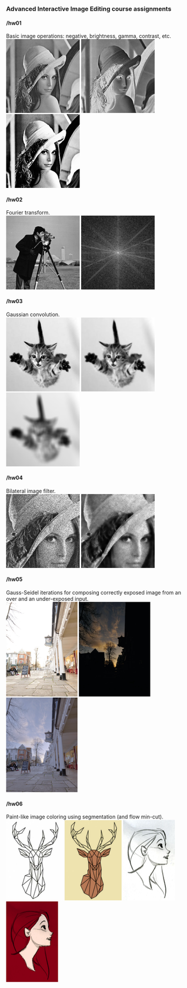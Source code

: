 <h3>Advanced Interactive Image Editing course assignments</h3>

<h4>/hw01</h4>
Basic image operations: negative, brightness, gamma, contrast, etc.

   <div class="screenshots">
    <a href="hw01/Lena.png"><img class="screenshot" src="hw01/Lena.png" alt="Lena" width="200" height="200"></a>
    <a href="hw01/result/negative.png"><img class="screenshot" src="hw01/result/negative.png" alt="Lena negative" width="200" height="200"></a>
    <a href="hw01/result/nonlin_contrast.png"><img class="screenshot" src="hw01/result/nonlin_contrast.png" alt="Lena nonlinear contrast" width="200" height="200"></a>
   </div>
   
<h4>/hw02</h4>
Fourier transform.

   <div class="screenshots">
    <a href="hw02/images/cameraman.png"><img class="screenshot" src="hw02/images/cameraman.png" alt="cameraman" width="200" height="200"></a>
    <a href="hw02/results/cameraman_spectrum.png"><img class="screenshot" src="hw02/results/cameraman_spectrum.png" alt="cameraman_spectrum" width="200" height="200"></a>
</div>

<h4>/hw03</h4>
Gaussian convolution.

   <div class="screenshots">
    <a href="hw03/images/cat.png"><img class="screenshot" src="hw03/images/cat.png" alt="cat" width="200" height="200"></a>
    <a href="hw03/results/cat_sig1.0_size15.png"><img class="screenshot" src="hw03/results/cat_sig1.0_size15.png" alt="cat" width="200" height="200"></a>
    <a href="hw03/results/cat_sig10.0_size15.png"><img class="screenshot" src="hw03/results/cat_sig10.0_size15.png" alt="cat" width="200" height="200"></a>
</div>

<h4>/hw04</h4>
Bilateral image filter.

   <div class="screenshots">
    <a href="hw04/images/noisy.png"><img class="screenshot" src="hw04/images/noisy.png" alt="noisy lena" width="200" height="200"></a>
    <a href="hw04/images/noisy_sig3.0_sigb0.3_f18.png"><img class="screenshot" src="hw04/results/noisy_sig3.0_sigb0.3_f18.png" alt="filtered noisy lena" width="200" height="200"></a>
</div>

<h4>/hw05</h4>
Gauss-Seidel iterations for composing correctly exposed image from an over and an under-exposed input.

   <div class="screenshots">
    <a href="hw05/images/sover.png"><img class="screenshot" src="hw05/images/sover.png" alt="over exposed" width="194" height="256"></a>
    <a href="hw05/images/sunder.png"><img class="screenshot" src="hw05/images/sunder.png" alt="under exposed" width="194" height="256"></a>
    <a href="hw05/results/res_sunder_150000.png"><img class="screenshot" src="hw05/results/res_sunder_150000.png" alt="under exposed" width="194" height="256"></a>
</div>

<h4>/hw06</h4>
Paint-like image coloring using segmentation (and flow min-cut).

   <div class="screenshots">
    <a href="hw06/images/deer.png"><img class="screenshot" src="hw06/images/deer.png" alt="deer" width="155" height="217"></a>
    <a href="hw06/results/res_deer_deerscrib.png"><img class="screenshot" src="hw06/results/res_deer_deerscrib.png" alt="deer colored" width="155" height="217"></a>
	<a href="hw06/images/girl.png"><img class="screenshot" src="hw06/images/girl.png" alt="girl" width="141" height="218"></a>
	<a href="hw06/results/res_girl_girlscrib.png"><img class="screenshot" src="hw06/results/res_girl_girlscrib.png" alt="girl colored" width="141" height="218"></a>
	</div>
	